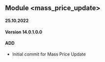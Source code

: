 ## Module <mass_price_update>

#### 25.10.2022
#### Version 14.0.1.0.0
#### ADD

- Initial commit for Mass Price Update
